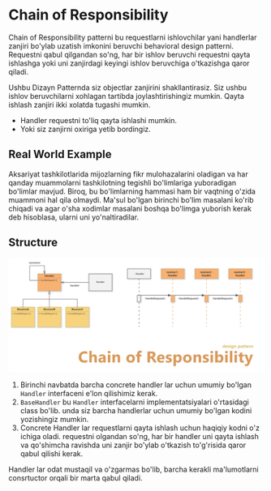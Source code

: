 # Chain of Responsibility

Chain of Responsibility patterni bu requestlarni ishlovchilar yani handlerlar zanjiri bo'ylab uzatish imkonini beruvchi
behavioral design patterni. Requestni qabul qilgandan so'ng, har bir ishlov beruvchi requestni qayta ishlashga yoki uni 
zanjirdagi keyingi ishlov beruvchiga o'tkazishga qaror qiladi.

Ushbu Dizayn Patternda siz objectlar zanjirini shakllantirasiz. Siz ushbu ishlov beruvchilarni xohlagan tartibda 
joylashtirishingiz mumkin. Qayta ishlash zanjiri ikki xolatda tugashi mumkin.

- Handler requestni to'liq qayta ishlashi mumkin. 
- Yoki siz zanjirni oxiriga yetib bordingiz.

## Real World Example

Aksariyat tashkilotlarida mijozlarning fikr mulohazalarini oladigan va har qanday muammolarni tashkilotning tegishli
bo'limlariga yuboradigan bo'limlar mavjud. Biroq, bu bo'limlarning hammasi ham bir vaqtning o'zida muammoni hal qila
olmaydi. Ma'sul bo'lgan birinchi bo'lim masalani ko'rib chiqadi va agar o'sha xodimlar masalani boshqa bo'limga 
yuborish kerak deb hisoblasa, ularni uni yo'naltiradilar.

## Structure

![img](static/images/Chain-of-Responsibility.jpg)

1. Birinchi navbatda barcha concrete handler lar uchun umumiy bo'lgan `Handler` interfaceni e'lon qilishimiz kerak.
2. `BaseHandler` bu `Handler` interfacelarni implementatsiyalari o'rtasidagi class bo'lib. unda siz barcha handlerlar
uchun umumiy bo'lgan kodini yozishingiz mumkin. 
3. Concrete Handler lar requestlarni qayta ishlash uchun haqiqiy kodni o'z ichiga oladi. requestni olgandan so'ng, har
bir handler uni qayta ishlash va qo'shimcha ravishda uni zanjir bo'ylab o'tkazish to'g'risida qaror qabul qilishi kerak.

Handler lar odat mustaqil va o'zgarmas bo'lib, barcha kerakli ma'lumotlarni consrtuctor orqali bir marta qabul qiladi.

